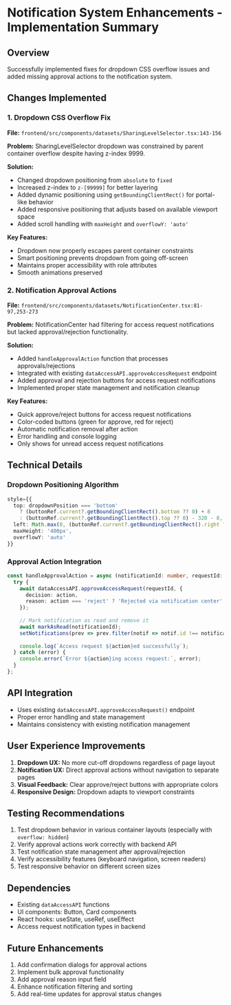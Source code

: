 # Notification System Enhancements - Implementation Summary

## Overview
Successfully implemented fixes for dropdown CSS overflow issues and added missing approval actions to the notification system.

## Changes Implemented

### 1. Dropdown CSS Overflow Fix
**File:** `frontend/src/components/datasets/SharingLevelSelector.tsx:143-156`

**Problem:** SharingLevelSelector dropdown was constrained by parent container overflow despite having z-index 9999.

**Solution:** 
- Changed dropdown positioning from `absolute` to `fixed`
- Increased z-index to `z-[99999]` for better layering
- Added dynamic positioning using `getBoundingClientRect()` for portal-like behavior
- Added responsive positioning that adjusts based on available viewport space
- Added scroll handling with `maxHeight` and `overflowY: 'auto'`

**Key Features:**
- Dropdown now properly escapes parent container constraints
- Smart positioning prevents dropdown from going off-screen
- Maintains proper accessibility with role attributes
- Smooth animations preserved

### 2. Notification Approval Actions
**File:** `frontend/src/components/datasets/NotificationCenter.tsx:81-97,253-273`

**Problem:** NotificationCenter had filtering for access request notifications but lacked approval/rejection functionality.

**Solution:**
- Added `handleApprovalAction` function that processes approvals/rejections
- Integrated with existing `dataAccessAPI.approveAccessRequest` endpoint
- Added approval and rejection buttons for access request notifications
- Implemented proper state management and notification cleanup

**Key Features:**
- Quick approve/reject buttons for access request notifications
- Color-coded buttons (green for approve, red for reject)
- Automatic notification removal after action
- Error handling and console logging
- Only shows for unread access request notifications

## Technical Details

### Dropdown Positioning Algorithm
```typescript
style={{
  top: dropdownPosition === 'bottom' 
    ? (buttonRef.current?.getBoundingClientRect().bottom ?? 0) + 8 
    : (buttonRef.current?.getBoundingClientRect().top ?? 0) - 320 - 8,
  left: Math.max(8, (buttonRef.current?.getBoundingClientRect().right ?? 0) - 320),
  maxHeight: '400px',
  overflowY: 'auto'
}}
```

### Approval Action Integration
```typescript
const handleApprovalAction = async (notificationId: number, requestId: number, action: 'approve' | 'reject') => {
  try {
    await dataAccessAPI.approveAccessRequest(requestId, {
      decision: action,
      reason: action === 'reject' ? 'Rejected via notification center' : 'Approved via notification center'
    });
    
    // Mark notification as read and remove it
    await markAsRead(notificationId);
    setNotifications(prev => prev.filter(notif => notif.id !== notificationId));
    
    console.log(`Access request ${action}ed successfully`);
  } catch (error) {
    console.error(`Error ${action}ing access request:`, error);
  }
};
```

## API Integration
- Uses existing `dataAccessAPI.approveAccessRequest()` endpoint
- Proper error handling and state management
- Maintains consistency with existing notification management

## User Experience Improvements
1. **Dropdown UX:** No more cut-off dropdowns regardless of page layout
2. **Notification UX:** Direct approval actions without navigation to separate pages
3. **Visual Feedback:** Clear approve/reject buttons with appropriate colors
4. **Responsive Design:** Dropdown adapts to viewport constraints

## Testing Recommendations
1. Test dropdown behavior in various container layouts (especially with `overflow: hidden`)
2. Verify approval actions work correctly with backend API
3. Test notification state management after approval/rejection
4. Verify accessibility features (keyboard navigation, screen readers)
5. Test responsive behavior on different screen sizes

## Dependencies
- Existing `dataAccessAPI` functions
- UI components: Button, Card components
- React hooks: useState, useRef, useEffect
- Access request notification types in backend

## Future Enhancements
1. Add confirmation dialogs for approval actions
2. Implement bulk approval functionality
3. Add approval reason input field
4. Enhance notification filtering and sorting
5. Add real-time updates for approval status changes